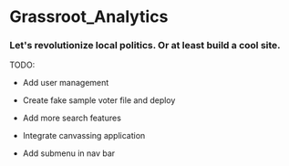 # Grassroot_Analytics

### Let's revolutionize local politics. Or at least build a cool site.

TODO:

- Add user management

- Create fake sample voter file and deploy 

- Add more search features 

- Integrate canvassing application

- Add submenu in nav bar
